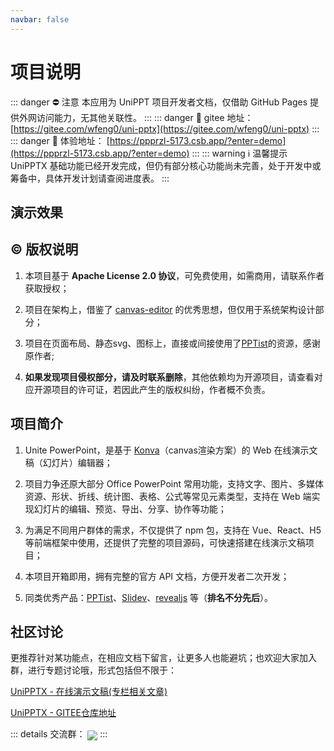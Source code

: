 ```yaml
---
navbar: false
---
```


# 项目说明

<backTop />



::: danger ⛔ 注意
本应用为 UniPPT 项目开发者文档，仅借助 GitHub Pages 提供外网访问能力，无其他关联性。
:::
::: danger 🔗 gitee 地址： [https://gitee.com/wfeng0/uni-pptx](https://gitee.com/wfeng0/uni-pptx)
:::
::: danger 🔗 体验地址： [https://ppprzl-5173.csb.app/?enter=demo](https://ppprzl-5173.csb.app/?enter=demo)
:::
::: warning ℹ️ 温馨提示
UniPPTX 基础功能已经开发完成，但仍有部分核心功能尚未完善，处于开发中或筹备中，具体开发计划请查阅进度表。
:::

## 演示效果


## © 版权说明

1. 本项目基于 **Apache License 2.0 协议**，可免费使用，如需商用，请联系作者获取授权；

2. 项目在架构上，借鉴了 [canvas-editor](https://hufe.club/canvas-editor-docs/) 的优秀思想，但仅用于系统架构设计部分；

3. 项目在页面布局、静态svg、图标上，直接或间接使用了[PPTist](https://pipipi-pikachu.github.io/PPTist/)的资源，感谢原作者;

4. **如果发现项目侵权部分，请及时联系删除**，其他依赖均为开源项目，请查看对应开源项目的许可证，若因此产生的版权纠纷，作者概不负责。



## 项目简介

1. Unite PowerPoint，是基于 [Konva](http://konvajs-doc.bluehymn.com/docs/)（canvas渲染方案）的 Web 在线演示文稿（幻灯片）编辑器；

2. 项目力争还原大部分 Office PowerPoint 常用功能，支持文字、图片、多媒体资源、形状、折线、统计图、表格、公式等常见元素类型，支持在 Web 端实现幻灯片的编辑、预览、导出、分享、协作等功能；

3. 为满足不同用户群体的需求，不仅提供了 npm 包，支持在 Vue、React、H5 等前端框架中使用，还提供了完整的项目源码，可快速搭建在线演示文稿项目；

4. 本项目开箱即用，拥有完整的官方 API 文档，方便开发者二次开发；

5. 同类优秀产品：[PPTist](https://pipipi-pikachu.github.io/PPTist/)、[Slidev](https://sli.dev/)、[revealjs](https://revealjs.com/) 等（**排名不分先后**）。


## 社区讨论

更推荐针对某功能点，在相应文档下留言，让更多人也能避坑；也欢迎大家加入群，进行专题讨论哦，形式包括但不限于：

[UniPPTX - 在线演示文稿(专栏相关文章)](https://blog.csdn.net/weixin_47746452/category_12813682.html?spm=1001.2014.3001.5482)

[UniPPTX - GITEE仓库地址](https://gitee.com/wfeng0/uni-pptx)

::: details 交流群：
<img align='center' src="/user.png" />
:::